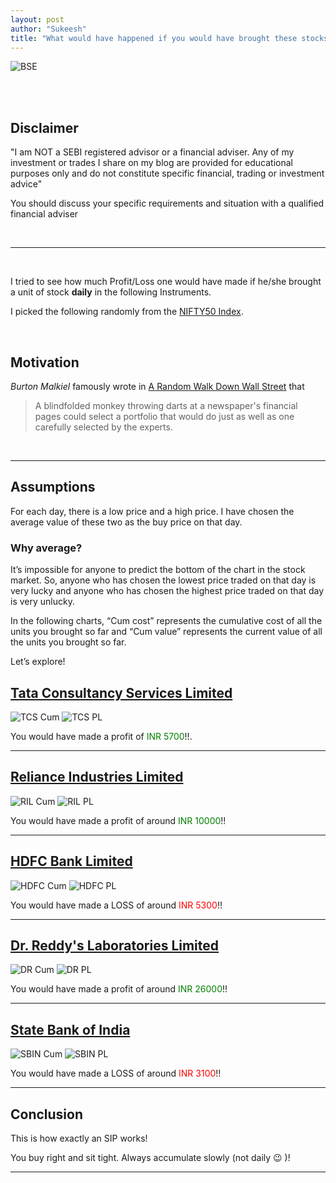 ```yaml
---
layout: post
author: "Sukeesh"
title: "What would have happened if you would have brought these stocks daily?"
---
```



![BSE](../assets/images/may2020/bse.jpg "Bombay Stock Exchange")

<br><br>

## Disclaimer

"I am NOT a SEBI registered advisor or a financial adviser. Any of my investment or trades I share on my blog are provided for educational purposes only and do not constitute specific financial, trading or investment advice"

You should discuss your specific requirements and situation with a qualified financial adviser

<br>

----------

<br>

I tried to see how much Profit/Loss one would have made if he/she brought a unit of stock <b>daily</b> in the following Instruments.

I picked the following randomly from the [NIFTY50 Index](https://www1.nseindia.com/live_market/dynaContent/live_watch/equities_stock_watch.htm).

<br>

## Motivation

<i>Burton Malkiel</i> famously wrote in [A Random Walk Down Wall Street](https://amzn.to/2zXGVdu) that
> A blindfolded monkey throwing darts at a newspaper's financial pages could select a portfolio that would do just as well as one carefully selected by the experts.

<br>

----------

## Assumptions

For each day, there is a low price and a high price. I have chosen the average value of these two as the buy price on that day. 

### Why average?

It’s impossible for anyone to predict the bottom of the chart in the stock market. So, anyone who has chosen the lowest price traded on that day is very lucky and anyone who has chosen the highest price traded on that day is very unlucky.


In the following charts, “Cum cost” represents the cumulative cost of all the units you brought so far and “Cum value” represents the current value of all the units you brought so far.

Let’s explore!

## [Tata Consultancy Services Limited](https://www1.nseindia.com/live_market/dynaContent/live_watch/get_quote/GetQuote.jsp?symbol=TCS)

![TCS Cum](../assets/images/may2020/tcs_cum.png "TCS")
![TCS PL](../assets/images/may2020/tcs_pl.png "TCS")

You would have made a profit of <span style="color:green">INR 5700</span>!!.

-------------

## [Reliance Industries Limited](https://www1.nseindia.com/live_market/dynaContent/live_watch/get_quote/GetQuote.jsp?symbol=RELIANCE)

![RIL Cum](../assets/images/may2020/ril_cum.png "RIL")
![RIL PL](../assets/images/may2020/ril_pl.png "RIL")

You would have made a profit of around <span style="color:green">INR 10000</span>!!

-------------

## [HDFC Bank Limited](https://www1.nseindia.com/live_market/dynaContent/live_watch/get_quote/GetQuote.jsp?symbol=HDFCBANK)

![HDFC Cum](../assets/images/may2020/hdfc_cum.png "hdfc")
![HDFC PL](../assets/images/may2020/hdfc_pl.png "hdfc")

You would have made a LOSS of around <span style="color:red">INR 5300</span>!!

-------------

## [Dr. Reddy's Laboratories Limited](https://www1.nseindia.com/live_market/dynaContent/live_watch/get_quote/GetQuote.jsp?symbol=DRREDDY)

![DR Cum](../assets/images/may2020/dr_cum.png "DR")
![DR PL](../assets/images/may2020/ril_pl.png "DR")

You would have made a profit of around <span style="color:green">INR 26000</span>!!

-------------

## [State Bank of India](https://www1.nseindia.com/live_market/dynaContent/live_watch/get_quote/GetQuote.jsp?symbol=SBIN)

![SBIN Cum](../assets/images/may2020/sbi_cum.png "SBIN")
![SBIN PL](../assets/images/may2020/sbi_pl.png "SBIN")

You would have made a LOSS of around <span style="color:red">INR 3100</span>!!

-------------

## Conclusion

This is how exactly an SIP works!

You buy right and sit tight. Always accumulate slowly (not daily :wink: )!

--------------
